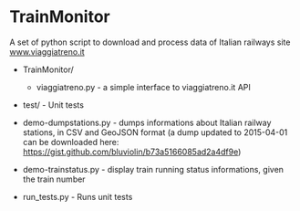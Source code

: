 # TrainMonitor
A set of python script to download and process data of Italian railways site www.viaggiatreno.it

* TrainMonitor/
  *  viaggiatreno.py - a simple interface to viaggiatreno.it API

* test/ - Unit tests
    
* demo-dumpstations.py - dumps informations about Italian railway stations, in CSV and GeoJSON format (a dump updated to 2015-04-01 can be downloaded here: https://gist.github.com/bluviolin/b73a5166085ad2a4df9e)

* demo-trainstatus.py - display train running status informations, given the train number

* run_tests.py - Runs unit tests
